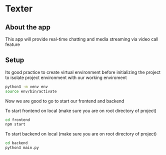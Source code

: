 # **Texter**

## **About the app**
This app will provide real-time chatting and media streaming via video call feature


## **Setup**
Its good practice to create virtual environment before initializing the project to isolate project environment with our working enviroment

```bash
python3 -m venv env
source env/bin/activate
```

Now we are good to go to start our frontend and backend

To start frontend on local (make sure you are on root directory of project)
```bash
cd frontend
npm start
```

To start backend on local (make sure you are on root directory of project)
```bash
cd backend
python3 main.py
```
